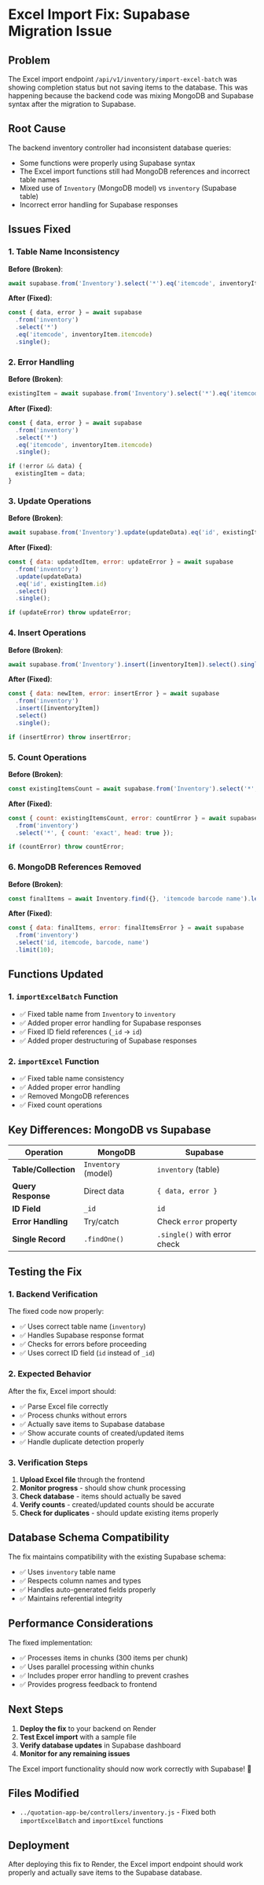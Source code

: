 # Excel Import Fix: Supabase Migration Issue

## Problem
The Excel import endpoint `/api/v1/inventory/import-excel-batch` was showing completion status but not saving items to the database. This was happening because the backend code was mixing MongoDB and Supabase syntax after the migration to Supabase.

## Root Cause
The backend inventory controller had inconsistent database queries:
- Some functions were properly using Supabase syntax
- The Excel import functions still had MongoDB references and incorrect table names
- Mixed use of `Inventory` (MongoDB model) vs `inventory` (Supabase table)
- Incorrect error handling for Supabase responses

## Issues Fixed

### 1. Table Name Inconsistency
**Before (Broken)**:
```javascript
await supabase.from('Inventory').select('*').eq('itemcode', inventoryItem.itemcode).single();
```

**After (Fixed)**:
```javascript
const { data, error } = await supabase
  .from('inventory')
  .select('*')
  .eq('itemcode', inventoryItem.itemcode)
  .single();
```

### 2. Error Handling
**Before (Broken)**:
```javascript
existingItem = await supabase.from('Inventory').select('*').eq('itemcode', inventoryItem.itemcode).single();
```

**After (Fixed)**:
```javascript
const { data, error } = await supabase
  .from('inventory')
  .select('*')
  .eq('itemcode', inventoryItem.itemcode)
  .single();

if (!error && data) {
  existingItem = data;
}
```

### 3. Update Operations
**Before (Broken)**:
```javascript
await supabase.from('Inventory').update(updateData).eq('id', existingItem._id).select().single();
```

**After (Fixed)**:
```javascript
const { data: updatedItem, error: updateError } = await supabase
  .from('inventory')
  .update(updateData)
  .eq('id', existingItem.id)
  .select()
  .single();

if (updateError) throw updateError;
```

### 4. Insert Operations
**Before (Broken)**:
```javascript
await supabase.from('Inventory').insert([inventoryItem]).select().single();
```

**After (Fixed)**:
```javascript
const { data: newItem, error: insertError } = await supabase
  .from('inventory')
  .insert([inventoryItem])
  .select()
  .single();

if (insertError) throw insertError;
```

### 5. Count Operations
**Before (Broken)**:
```javascript
const existingItemsCount = await supabase.from('Inventory').select('*', { count: 'exact', head: true });
```

**After (Fixed)**:
```javascript
const { count: existingItemsCount, error: countError } = await supabase
  .from('inventory')
  .select('*', { count: 'exact', head: true });

if (countError) throw countError;
```

### 6. MongoDB References Removed
**Before (Broken)**:
```javascript
const finalItems = await Inventory.find({}, 'itemcode barcode name').lean();
```

**After (Fixed)**:
```javascript
const { data: finalItems, error: finalItemsError } = await supabase
  .from('inventory')
  .select('id, itemcode, barcode, name')
  .limit(10);
```

## Functions Updated

### 1. `importExcelBatch` Function
- ✅ Fixed table name from `Inventory` to `inventory`
- ✅ Added proper error handling for Supabase responses
- ✅ Fixed ID field references (`_id` → `id`)
- ✅ Added proper destructuring of Supabase responses

### 2. `importExcel` Function
- ✅ Fixed table name consistency
- ✅ Added proper error handling
- ✅ Removed MongoDB references
- ✅ Fixed count operations

## Key Differences: MongoDB vs Supabase

| Operation | MongoDB | Supabase |
|-----------|---------|----------|
| **Table/Collection** | `Inventory` (model) | `inventory` (table) |
| **Query Response** | Direct data | `{ data, error }` |
| **ID Field** | `_id` | `id` |
| **Error Handling** | Try/catch | Check `error` property |
| **Single Record** | `.findOne()` | `.single()` with error check |

## Testing the Fix

### 1. Backend Verification
The fixed code now properly:
- ✅ Uses correct table name (`inventory`)
- ✅ Handles Supabase response format
- ✅ Checks for errors before proceeding
- ✅ Uses correct ID field (`id` instead of `_id`)

### 2. Expected Behavior
After the fix, Excel import should:
- ✅ Parse Excel file correctly
- ✅ Process chunks without errors
- ✅ Actually save items to Supabase database
- ✅ Show accurate counts of created/updated items
- ✅ Handle duplicate detection properly

### 3. Verification Steps
1. **Upload Excel file** through the frontend
2. **Monitor progress** - should show chunk processing
3. **Check database** - items should actually be saved
4. **Verify counts** - created/updated counts should be accurate
5. **Check for duplicates** - should update existing items properly

## Database Schema Compatibility

The fix maintains compatibility with the existing Supabase schema:
- ✅ Uses `inventory` table name
- ✅ Respects column names and types
- ✅ Handles auto-generated fields properly
- ✅ Maintains referential integrity

## Performance Considerations

The fixed implementation:
- ✅ Processes items in chunks (300 items per chunk)
- ✅ Uses parallel processing within chunks
- ✅ Includes proper error handling to prevent crashes
- ✅ Provides progress feedback to frontend

## Next Steps

1. **Deploy the fix** to your backend on Render
2. **Test Excel import** with a sample file
3. **Verify database updates** in Supabase dashboard
4. **Monitor for any remaining issues**

The Excel import functionality should now work correctly with Supabase! 🎉

## Files Modified
- `../quotation-app-be/controllers/inventory.js` - Fixed both `importExcelBatch` and `importExcel` functions

## Deployment
After deploying this fix to Render, the Excel import endpoint should work properly and actually save items to the Supabase database.
